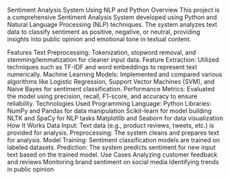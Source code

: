 Sentiment Analysis System Using NLP and Python
Overview
This project is a comprehensive Sentiment Analysis System developed using Python and Natural Language Processing (NLP) techniques. The system analyzes text data to classify sentiment as positive, negative, or neutral, providing insights into public opinion and emotional tone in textual content.

Features
Text Preprocessing: Tokenization, stopword removal, and stemming/lemmatization for cleaner input data.
Feature Extraction: Utilized techniques such as TF-IDF and word embeddings to represent text numerically.
Machine Learning Models: Implemented and compared various algorithms like Logistic Regression, Support Vector Machines (SVM), and Naive Bayes for sentiment classification.
Performance Metrics: Evaluated the model using precision, recall, F1-score, and accuracy to ensure reliability.
Technologies Used
Programming Language: Python
Libraries:
NumPy and Pandas for data manipulation
Scikit-learn for model building
NLTK and SpaCy for NLP tasks
Matplotlib and Seaborn for data visualization
How It Works
Data Input: Text data (e.g., product reviews, tweets, etc.) is provided for analysis.
Preprocessing: The system cleans and prepares text for analysis.
Model Training: Sentiment classification models are trained on labeled datasets.
Prediction: The system predicts sentiment for new input text based on the trained model.
Use Cases
Analyzing customer feedback and reviews
Monitoring brand sentiment on social media
Identifying trends in public opinion

